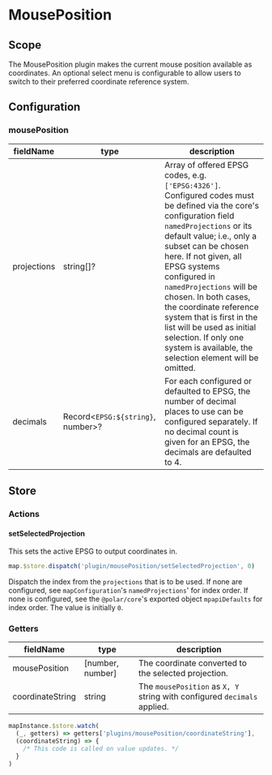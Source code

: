 # MousePosition

## Scope

The MousePosition plugin makes the current mouse position available as coordinates. An optional select menu is configurable to allow users to switch to their preferred coordinate reference system.

## Configuration

### mousePosition

| fieldName | type | description |
| - | - | - |
| projections | string[]? | Array of offered EPSG codes, e.g. `['EPSG:4326']`. Configured codes must be defined via the core's configuration field `namedProjections` or its default value; i.e., only a subset can be chosen here. If not given, all EPSG systems configured in `namedProjections` will be chosen. In both cases, the coordinate reference system that is first in the list will be used as initial selection. If only one system is available, the selection element will be omitted. |
| decimals | Record<`EPSG:${string}`, number>? | For each configured or defaulted to EPSG, the number of decimal places to use can be configured separately. If no decimal count is given for an EPSG, the decimals are defaulted to 4. |

## Store

### Actions

#### setSelectedProjection

This sets the active EPSG to output coordinates in.

```js
map.$store.dispatch('plugin/mousePosition/setSelectedProjection', 0)
```

Dispatch the index from the `projections` that is to be used. If none are configured, see `mapConfiguration`'s `namedProjections`' for index order. If none is configured, see the `@polar/core`'s exported object `mpapiDefaults` for index order. The value is initially `0`.

### Getters

| fieldName | type | description |
| - | - | - |
| mousePosition | [number, number] | The coordinate converted to the selected projection. |
| coordinateString | string | The `mousePosition` as `X, Y` string with configured `decimals` applied. |

```js
mapInstance.$store.watch(
  (_, getters) => getters['plugins/mousePosition/coordinateString'],
  (coordinateString) => {
    /* This code is called on value updates. */
  }
)
```
